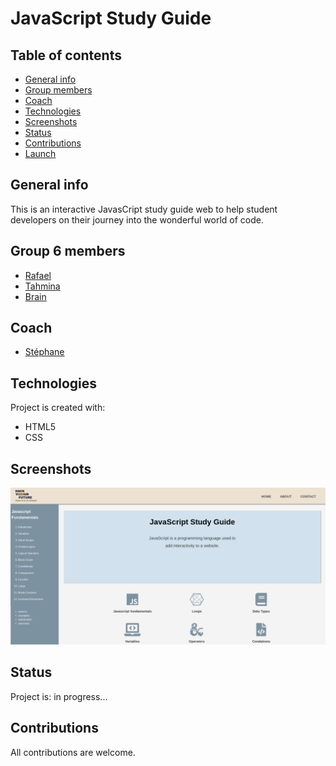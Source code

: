 # JavaScript Study Guide

## Table of contents

- [General info](#general-info)
- [Group members](#Group_members)
- [Coach](#coach)
- [Technologies](#technologies)
- [Screenshots](#Screenshots)
- [Status](#status)
- [Contributions](#contributions)
- [Launch](https://rago89.github.io/Group-6-Study-Guide/)

## General info

This is an interactive JavasCript study guide web to help student developers on their journey into the wonderful world of code.

## Group 6 members

- [Rafael](https://github.com/rago89)
- [Tahmina](https://github.com/tahminarasoli)
- [Brain](https://github.com/Brainketunze)

## Coach

- [Stéphane](https://about.me/snicoll)

## Technologies

Project is created with:

- HTML5
- CSS

## Screenshots

![Homepage Screenshot](images/screen-shot-study-guide.png)

## Status

Project is: in progress...

## Contributions

All contributions are welcome.
